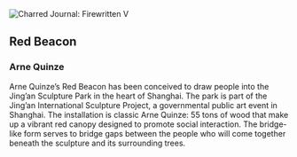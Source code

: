 <div class="artwork-of-the-day">
  <div class="container">
    <div class="img-wrapper">
      <img
        src="https://uploads8.wikiart.org/00244/images/arne-quinze/screen-shot-2017-04-10-at-16-26-57.png!Large.png"
        alt="Charred Journal: Firewritten V" />
    </div>
    <div class="artwork-detail">
      <div class="artwork-origin"> 
        <h2 class="artwork-name">Red Beacon</h2>
        <h3 class="artist">
          Arne Quinze
        </h3>
      </div>
      <p class="description">
        <span class="artwork-description-text ng-binding" ng-bind-html="viewModel.ArtworkOfTheDay.Description | unsafe">Arne Quinze’s Red Beacon has been conceived to draw people into the Jing’an Sculpture Park in the heart of Shanghai. The park is part of the Jing’an International Sculpture Project, a governmental public art event in Shanghai. The installation is classic Arne Quinze: 55 tons of wood that make up a vibrant red canopy designed to promote social interaction. The bridge-like form serves to bridge gaps between the people who will come together beneath the sculpture and its surrounding trees.</span>
                        <div class="text-shadow-container" ng-show="showShadow" style=""></div>
      </p>
    </div>
  </div>

</div>
